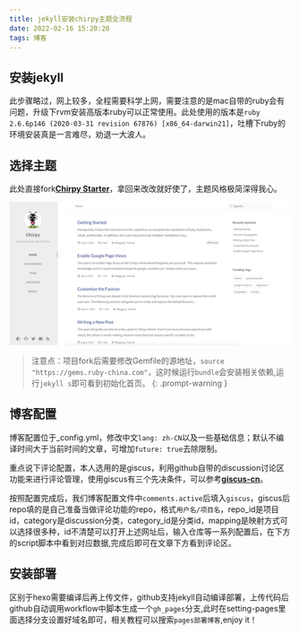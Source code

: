 ```yaml
---
title: jekyll安装chirpy主题全流程
date: 2022-02-16 15:20:20
tags: 博客
---
```


## 安装jekyll
此步骤略过，网上较多，全程需要科学上网，需要注意的是mac自带的ruby会有问题，升级下rvm安装高版本ruby可以正常使用。此处使用的版本是`ruby 2.6.6p146 (2020-03-31 revision 67876) [x86_64-darwin21]`，吐槽下ruby的环境安装真是一言难尽，劝退一大波人。

## 选择主题
此处直接fork[**Chirpy Starter**](https://github.com/cotes2020/chirpy-starter/generate)，拿回来改改就好使了，主题风格极简深得我心。

![首页](/img/2022/chripy_home.png)

> 注意点：项目fork后需要修改Gemfile的源地址，`source "https://gems.ruby-china.com"`，这时候运行`bundle`会安装相关依赖,运行`jekyll s`即可看到初始化首页。
{: .prompt-warning }


## 博客配置

博客配置位于_config.yml，修改中文`lang: zh-CN`以及一些基础信息；默认不编译时间大于当前时间的文章，可增加`future: true`去除限制。

重点说下评论配置，本人选用的是giscus，利用github自带的discussion讨论区功能来进行评论管理，使用giscus有三个先决条件，可以参考[**giscus-cn**](https://giscus.app/zh-CN)。

按照配置完成后，我们博客配置文件中`comments.active`后填入`giscus`，giscus后repo填的是自己准备当做评论功能的repo，格式`用户名/项目名`，repo_id是项目id，category是discussion分类，category_id是分类id，mapping是映射方式可以选择很多种，id不清楚可以打开上述网址后，输入仓库等一系列配置后，在下方的script脚本中看到对应数据,完成后即可在文章下方看到评论区。

## 安装部署
区别于hexo需要编译后再上传文件，github支持jekyll自动编译部署，上传代码后github自动调用workflow中脚本生成一个`gh_pages`分支,此时在setting-pages里面选择分支设置好域名即可，相关教程可以搜索`pages部署博客`,enjoy it！